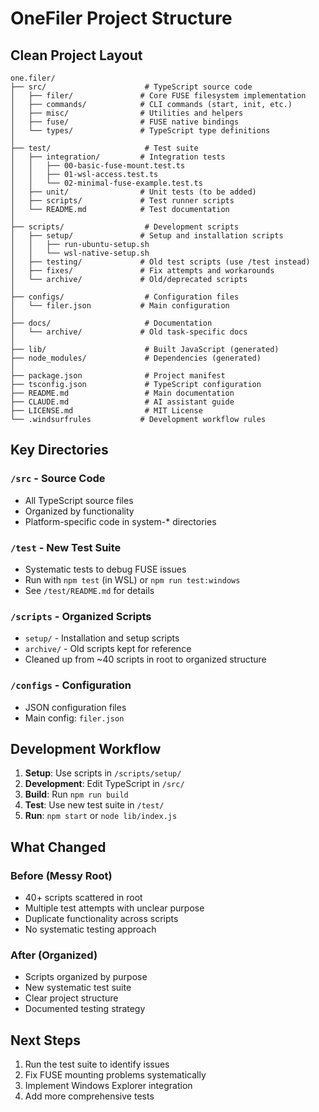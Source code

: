 # OneFiler Project Structure

## Clean Project Layout

```
one.filer/
├── src/                      # TypeScript source code
│   ├── filer/               # Core FUSE filesystem implementation
│   ├── commands/            # CLI commands (start, init, etc.)
│   ├── misc/                # Utilities and helpers
│   ├── fuse/                # FUSE native bindings
│   └── types/               # TypeScript type definitions
│
├── test/                     # Test suite
│   ├── integration/         # Integration tests
│   │   ├── 00-basic-fuse-mount.test.ts
│   │   ├── 01-wsl-access.test.ts
│   │   └── 02-minimal-fuse-example.test.ts
│   ├── unit/                # Unit tests (to be added)
│   ├── scripts/             # Test runner scripts
│   └── README.md            # Test documentation
│
├── scripts/                  # Development scripts
│   ├── setup/               # Setup and installation scripts
│   │   ├── run-ubuntu-setup.sh
│   │   └── wsl-native-setup.sh
│   ├── testing/             # Old test scripts (use /test instead)
│   ├── fixes/               # Fix attempts and workarounds
│   └── archive/             # Old/deprecated scripts
│
├── configs/                  # Configuration files
│   └── filer.json           # Main configuration
│
├── docs/                     # Documentation
│   └── archive/             # Old task-specific docs
│
├── lib/                      # Built JavaScript (generated)
├── node_modules/             # Dependencies (generated)
│
├── package.json              # Project manifest
├── tsconfig.json             # TypeScript configuration
├── README.md                 # Main documentation
├── CLAUDE.md                 # AI assistant guide
├── LICENSE.md                # MIT License
└── .windsurfrules           # Development workflow rules
```

## Key Directories

### `/src` - Source Code
- All TypeScript source files
- Organized by functionality
- Platform-specific code in system-* directories

### `/test` - New Test Suite
- Systematic tests to debug FUSE issues
- Run with `npm test` (in WSL) or `npm run test:windows`
- See `/test/README.md` for details

### `/scripts` - Organized Scripts
- `setup/` - Installation and setup scripts
- `archive/` - Old scripts kept for reference
- Cleaned up from ~40 scripts in root to organized structure

### `/configs` - Configuration
- JSON configuration files
- Main config: `filer.json`

## Development Workflow

1. **Setup**: Use scripts in `/scripts/setup/`
2. **Development**: Edit TypeScript in `/src/`
3. **Build**: Run `npm run build`
4. **Test**: Use new test suite in `/test/`
5. **Run**: `npm start` or `node lib/index.js`

## What Changed

### Before (Messy Root)
- 40+ scripts scattered in root
- Multiple test attempts with unclear purpose
- Duplicate functionality across scripts
- No systematic testing approach

### After (Organized)
- Scripts organized by purpose
- New systematic test suite
- Clear project structure
- Documented testing strategy

## Next Steps

1. Run the test suite to identify issues
2. Fix FUSE mounting problems systematically
3. Implement Windows Explorer integration
4. Add more comprehensive tests